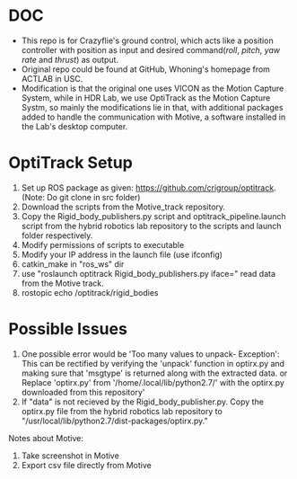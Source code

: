 DOC
=============
- This repo is for Crazyflie's ground control, which acts like a position controller with position as input and desired command(*roll*, *pitch*, *yaw rate* and *thrust*) as output.
- Original repo could be found at GitHub, Whoning's homepage from ACTLAB in USC.
- Modification is that the original one uses VICON as the Motion Capture System, while in HDR Lab, we use OptiTrack as the Motion Capture Systm, so mainly the modifications lie in that, with additional packages added to handle the communication with Motive, a software installed in the Lab's desktop computer.

OptiTrack Setup
==============
1. Set up ROS package as given: https://github.com/crigroup/optitrack. (Note: Do git clone in src folder)
2. Download the scripts from the Motive_track repository.
3. Copy the Rigid_body_publishers.py script and optitrack_pipeline.launch script from the hybrid robotics lab repository to the scripts and launch folder respectively.
4. Modify permissions of scripts to executable
5. Modify your IP address in the launch file (use ifconfig)
6. catkin_make in "ros_ws" dir
7. use "roslaunch optitrack Rigid_body_publishers.py iface=" read data from the Motive track.
8. rostopic echo /optitrack/rigid_bodies


Possible Issues
==============

1. One possible error would be 'Too many values to unpack- Exception': This can be rectified by verifying the 'unpack' function in optirx.py and making sure that 'msgtype' is returned along with the extracted data.
or Replace 'optirx.py' from '/home/.local/lib/python2.7/' with the optirx.py downloaded from this repository'
2. If "data" is not recieved by the Rigid_body_publisher.py. Copy the optirx.py file from the hybrid robotics lab repository to "/usr/local/lib/python2.7/dist-packages/optirx.py."


Notes about Motive:

1. Take screenshot in Motive
2. Export csv file directly from Motive